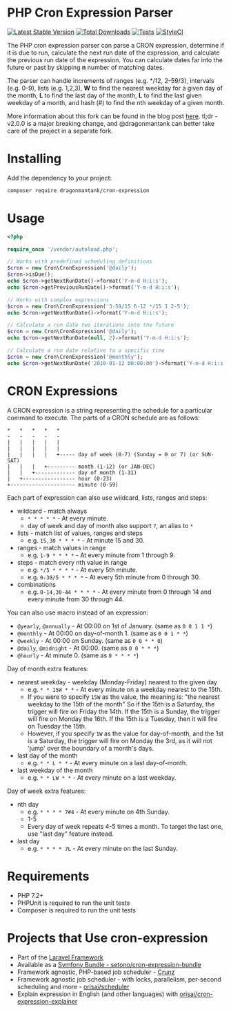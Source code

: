PHP Cron Expression Parser
==========================

[![Latest Stable Version](https://poser.pugx.org/dragonmantank/cron-expression/v/stable.webp)](https://packagist.org/packages/dragonmantank/cron-expression) [![Total Downloads](https://poser.pugx.org/dragonmantank/cron-expression/downloads.webp)](https://packagist.org/packages/dragonmantank/cron-expression) [![Tests](https://github.com/dragonmantank/cron-expression/actions/workflows/tests.yml/badge.svg)](https://github.com/dragonmantank/cron-expression/actions/workflows/tests.yml) [![StyleCI](https://github.styleci.io/repos/103715337/shield?branch=master)](https://github.styleci.io/repos/103715337)

The PHP cron expression parser can parse a CRON expression, determine if it is
due to run, calculate the next run date of the expression, and calculate the previous
run date of the expression.  You can calculate dates far into the future or past by
skipping **n** number of matching dates.

The parser can handle increments of ranges (e.g. */12, 2-59/3), intervals (e.g. 0-9),
lists (e.g. 1,2,3), **W** to find the nearest weekday for a given day of the month, **L** to
find the last day of the month, **L** to find the last given weekday of a month, and hash
(#) to find the nth weekday of a given month.

More information about this fork can be found in the blog post [here](http://ctankersley.com/2017/10/12/cron-expression-update/). tl;dr - v2.0.0 is a major breaking change, and @dragonmantank can better take care of the project in a separate fork.

Installing
==========

Add the dependency to your project:

```bash
composer require dragonmantank/cron-expression
```

Usage
=====
```php
<?php

require_once '/vendor/autoload.php';

// Works with predefined scheduling definitions
$cron = new Cron\CronExpression('@daily');
$cron->isDue();
echo $cron->getNextRunDate()->format('Y-m-d H:i:s');
echo $cron->getPreviousRunDate()->format('Y-m-d H:i:s');

// Works with complex expressions
$cron = new Cron\CronExpression('3-59/15 6-12 */15 1 2-5');
echo $cron->getNextRunDate()->format('Y-m-d H:i:s');

// Calculate a run date two iterations into the future
$cron = new Cron\CronExpression('@daily');
echo $cron->getNextRunDate(null, 2)->format('Y-m-d H:i:s');

// Calculate a run date relative to a specific time
$cron = new Cron\CronExpression('@monthly');
echo $cron->getNextRunDate('2010-01-12 00:00:00')->format('Y-m-d H:i:s');
```

CRON Expressions
================

A CRON expression is a string representing the schedule for a particular command to execute.  The parts of a CRON schedule are as follows:

```
*   *   *   *   *
-   -   -   -   -
|   |   |   |   |
|   |   |   |   |
|   |   |   |   +----- day of week (0-7) (Sunday = 0 or 7) (or SUN-SAT)
|   |   |   +--------- month (1-12) (or JAN-DEC)
|   |   +------------- day of month (1-31)
|   +----------------- hour (0-23)
+--------------------- minute (0-59)
```

Each part of expression can also use wildcard, lists, ranges and steps:

- wildcard - match always
	- `* * * * *` - At every minute.
	- day of week and day of month also support `?`, an alias to `*`
- lists - match list of values, ranges and steps
	- e.g. `15,30 * * * *` - At minute 15 and 30.
- ranges - match values in range
	- e.g. `1-9 * * * *` - At every minute from 1 through 9.
- steps - match every nth value in range
	- e.g. `*/5 * * * *` - At every 5th minute.
	- e.g. `0-30/5 * * * *` - At every 5th minute from 0 through 30.
- combinations
	- e.g. `0-14,30-44 * * * *` - At every minute from 0 through 14 and every minute from 30 through 44.

You can also use macro instead of an expression:

- `@yearly`, `@annually` - At 00:00 on 1st of January. (same as `0 0 1 1 *`)
- `@monthly` - At 00:00 on day-of-month 1. (same as `0 0 1 * *`)
- `@weekly` - At 00:00 on Sunday. (same as `0 0 * * 0`)
- `@daily`, `@midnight` - At 00:00. (same as `0 0 * * *`)
- `@hourly` - At minute 0. (same as `0 * * * *`)

Day of month extra features:

- nearest weekday - weekday (Monday-Friday) nearest to the given day
	- e.g. `* * 15W * *` - At every minute on a weekday nearest to the 15th.
	- If you were to specify `15W` as the value, the meaning is: "the nearest weekday to the 15th of the month"
	  So if the 15th is a Saturday, the trigger will fire on Friday the 14th.
	  If the 15th is a Sunday, the trigger will fire on Monday the 16th.
	  If the 15th is a Tuesday, then it will fire on Tuesday the 15th.
	- However, if you specify `1W` as the value for day-of-month,
	  and the 1st is a Saturday, the trigger will fire on Monday the 3rd,
	  as it will not 'jump' over the boundary of a month's days.
- last day of the month
	- e.g. `* * L * *` - At every minute on a last day-of-month.
- last weekday of the month
	- e.g. `* * LW * *` - At every minute on a last weekday.

Day of week extra features:

- nth day
	- e.g. `* * * * 7#4` - At every minute on 4th Sunday.
	- 1-5
	- Every day of week repeats 4-5 times a month. To target the last one, use "last day" feature instead.
- last day
	- e.g. `* * * * 7L` - At every minute on the last Sunday.

Requirements
============

- PHP 7.2+
- PHPUnit is required to run the unit tests
- Composer is required to run the unit tests

Projects that Use cron-expression
=================================
* Part of the [Laravel Framework](https://github.com/laravel/framework/)
* Available as a [Symfony Bundle - setono/cron-expression-bundle](https://github.com/Setono/CronExpressionBundle)
* Framework agnostic, PHP-based job scheduler - [Crunz](https://github.com/crunzphp/crunz)
* Framework agnostic job scheduler - with locks, parallelism, per-second scheduling and more - [orisai/scheduler](https://github.com/orisai/scheduler)
* Explain expression in English (and other languages) with [orisai/cron-expression-explainer](https://github.com/orisai/cron-expression-explainer)
